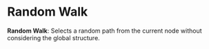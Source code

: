 # Random Walk

**Random Walk**: Selects a random path from the current node without considering the global structure.
